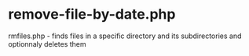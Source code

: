 # remove-file-by-date.php
rmfiles.php - finds files in a specific directory and its subdirectories and optionnaly deletes them
